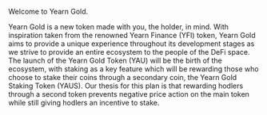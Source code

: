 Welcome to Yearn Gold.

Yearn Gold is a new token made with you, the holder, in mind. With inspiration taken
from the renowned Yearn Finance (YFI) token, Yearn Gold aims to provide a unique
experience throughout its development stages as we strive to provide an entire
ecosystem to the people of the DeFi space.
The launch of the Yearn Gold Token (YAU) will be the birth of the ecosystem, with
staking as a key feature which will be rewarding those who choose to stake their coins
through a secondary coin, the Yearn Gold Staking Token (YAUS). Our thesis for this
plan is that rewarding hodlers through a second token prevents negative price action on
the main token while still giving hodlers an incentive to stake.
